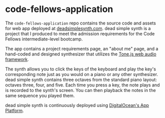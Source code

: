 # code-fellows-application

The `code-fellows-application` repo contains the source code and assets for web app deployed at [deadsimplesynth.com](https://deadsimplesynth.com). dead simple synth is a project that I produced to meet the admission requirements for the Code Fellows intermediate-level bootcamp.

The app contains a project requirements page, an "about me" page, and a hand-coded and designed synthesizer that utilizes the [Tone.js web audio framework](https://tonejs.github.io).

The synth allows you to click the keys of the keyboard and play the key's corresponding note just as you would on a piano or any other synthesizer. dead simple synth contains three octaves from the standard piano layout: octaves three, four, and five. Each time you press a key, the note plays and is recorded to the synth's screen. You can then playback the notes in the same sequence you played them.

dead simple synth is continuously deployed using [DigitalOcean's App Platform](https://docs.digitalocean.com/products/app-platform).